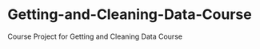 Getting-and-Cleaning-Data-Course
================================

Course Project for Getting and Cleaning Data Course
